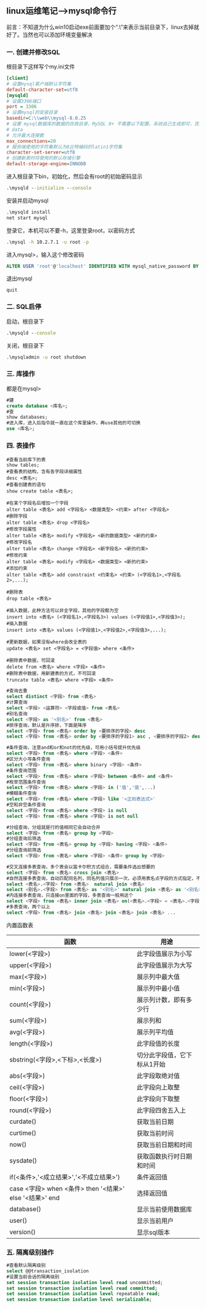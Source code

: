 ## linux运维笔记-->mysql命令行

前言：不知道为什么win10启动exe前面要加个“.\”来表示当前目录下，linux去掉就好了。当然也可以添加环境变量解决

### 一. 创建并修改SQL

根目录下这样写个my.ini文件

```ini
[client]
# 设置mysql客户端默认字符集
default-character-set=utf8
[mysqld]
# 设置3306端口
port = 3306
# 设置mysql的安装目录
basedir=C:\\web\\mysql-8.0.25
# 设置 mysql数据库的数据的存放目录，MySQL 8+ 不需要以下配置，系统自己生成即可，否则有可能报错
# data
# 允许最大连接数
max_connections=20
# 服务端使用的字符集默认为8比特编码的latin1字符集
character-set-server=utf8
# 创建新表时将使用的默认存储引擎
default-storage-engine=INNODB
```

进入根目录下bin，初始化，然后会有root的初始密码显示

```cmd
.\mysqld --initialize --console
```

安装并启动mysql

```cmd
.\mysqld install
net start mysql
```

登录它，本机可以不要-h，这里登录root，以密码方式

```cmd
.\mysql -h 10.2.7.1 -u root -p
```
进入mysql>，输入这个修改密码

```sql
ALTER USER 'root'@'localhost' IDENTIFIED WITH mysql_native_password BY '新密码';
```

退出mysql

```mysql
quit
```

### 二. SQL启停

启动，根目录下

```cmd
.\mysqld --console
```

关闭，根目录下

```cmd
.\mysqladmin -u root shutdown
```

### 三. 库操作

都是在mysql>

```sql
#建
create database <库名>;
#查
show databases;
#进入库，进入后指令就一直在这个库里操作，再use其他的可切换
use <库名>;
```

### 四. 表操作

```mysql
#查看当前库下的表
show tables;
#查看表的结构，含有各字段详细属性
desc <表名>;
#查看创建表的语句
show create table <表名>;

#在某个字段名后增加一个字段
alter table <表名> add <字段名> <数据类型> <约束> after <字段名>
#删除字段
alter table <表名> drop <字段名>
#修改字段属性
alter table <表名> modify <字段名> <新的数据类型> <新的约束>
#修改字段名
alter table <表名> change <字段名> <新字段名> <新的约束>
#修改约束
alter table <表名> modify <字段名> <数据类型> <新的约束>
#添加约束
alter table <表名> add constraint <约束名> <约束> (<字段名1>,<字段名2>,...);

#删除表
drop table <表名>

#插入数据，此种方法可以非全字段，其他的字段都为空
insert into <表名> (<字段名1>,<字段名3>) values (<字段值1>,<字段值3>);
#插入数据
insert into <表名> values (<字段值1>,<字段值2>,<字段值3>,...);

#更新数据，如果没有where会改全表的
update <表名> set <字段名> = <字段值> where <条件>

#删除表中数据，可回滚
delete from <表名> where <字段> <条件>
#删除表中数据，用新建表的方式，不可回滚
truncate table <表名> where <字段> <条件>
```

```sql
#查询去重
select distinct <字段> from <表名>
#计算查询
select <字段> <运算符> <字段或值> from <表名>
#别名查询
select <字段> as '<别名>' from <表名>
#排序查询，默认是升序排，下面是降序
select <字段> from <表名> order by <要排序的字段> desc
select <字段> from <表名> order by <要排序的字段1> asc , <要排序的字段2> desc

#条件查询，注意and和or和not的优先级，可用小括号提升优先级
select <字段> from <表名> where <字段> <条件>
#区分大小写条件查询
select <字段> from <表名> where binary <字段> <条件>
#条件查询范围
select <字段> from <表名> where <字段> between <条件> and <条件>
#枚举范围条件查询
select <字段> from <表名> where <字段> in ('值','值',...)
#模糊条件查询
select <字段> from <表名> where <字段> like '<正则表达式>'
#空和非空条件查询
select <字段> from <表名> where <字段> is null
select <字段> from <表名> where <字段> is not null

#分组查询，分组就是行的值相同它会自动合并
select <字段> from <表名> group by <字段>
#分组查询后筛选
select <字段> from <表名> group by <字段> having <字段> <条件>
#分组查询前筛选
select <字段> from <表名> where <字段> <条件> group by <字段>

#交叉连接多表查询，多个表会以笛卡尔积方式组合，需要条件选出想要的
select <字段> from <表名> cross join <表名>
#自然连接多表查询，自动匹配同名列，同名列值只展示一次，必须用表名点字段的方式指定，不明确会效率低
select <表名>.<字段> from <表名>  natural join <表名>
select <别名>.<字段> from <表名> as '<别名>' natural join <表名> as '<别名>'
#内连接多表查询，只连接on里面的字段，多表查询一般用这个
select <字段> from <表名> inner join <表名> on(<表名>.<字段> = <表名>.<字段>)
#多表查询，两个以上
select <字段> from <表名> join <表名> join <表名> join <表名> ...
```

内置函数表

| 函数                                                    | 用途                        |
| ------------------------------------------------------- | --------------------------- |
| lower(<字段>)                                           | 此字段值展示为小写          |
| upper(<字段>)                                           | 此字段值展示为大写          |
| max(<字段>)                                             | 展示列中最大值              |
| min(<字段>)                                             | 展示列中最小值              |
| count(<字段>)                                           | 展示列计数，即有多少行      |
| sum(<字段>)                                             | 展示列和                    |
| avg(<字段>)                                             | 展示列平均值                |
| length(<字段>)                                          | 此字段值的长度              |
| sbstring(<字段>,<下标>,<长度>)                          | 切分此字段值，它下标从1开始 |
| abs(<字段>)                                             | 此字段取绝对值              |
| ceil(<字段>)                                            | 此字段向上取整              |
| floor(<字段>)                                           | 此字段向下取整              |
| round(<字段>)                                           | 此字段四舍五入上            |
| curdate()                                               | 获取当前日期                |
| curtime()                                               | 获取当前时间                |
| now()                                                   | 获取当前日期和时间          |
| sysdate()                                               | 获取函数执行时日期和时间    |
| if(<条件>,'<成立结果>','<不成立结果>')                  | 条件返回值                  |
| case <字段> when <条件> then '<结果>' else '<结果>' end | 选择返回值                  |
| database()                                              | 显示当前使用数据库          |
| user()                                                  | 显示当前用户                |
| version()                                               | 显示sql版本                 |

### 五. 隔离级别操作

```sql
#查看默认隔离级别
select @@transaction_isolation
#设置当前会话的隔离级别
set session transaction isolation level read uncommitted;
set session transaction isolation level read committed;
set session transaction isolation level repeatable read;
set session transaction isolation level serializable;
```


